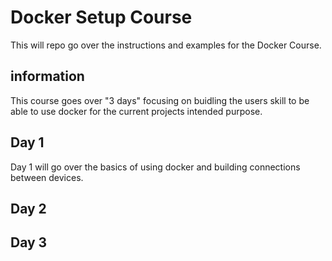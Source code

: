 # Docker Setup Course

This will repo go over the instructions and examples for the Docker Course.

## information

This course goes over "3 days" focusing on buidling the users skill to be able to use docker for the current projects intended purpose.

## Day 1

Day 1 will go over the basics of using docker and building connections between devices.

## Day 2



## Day 3